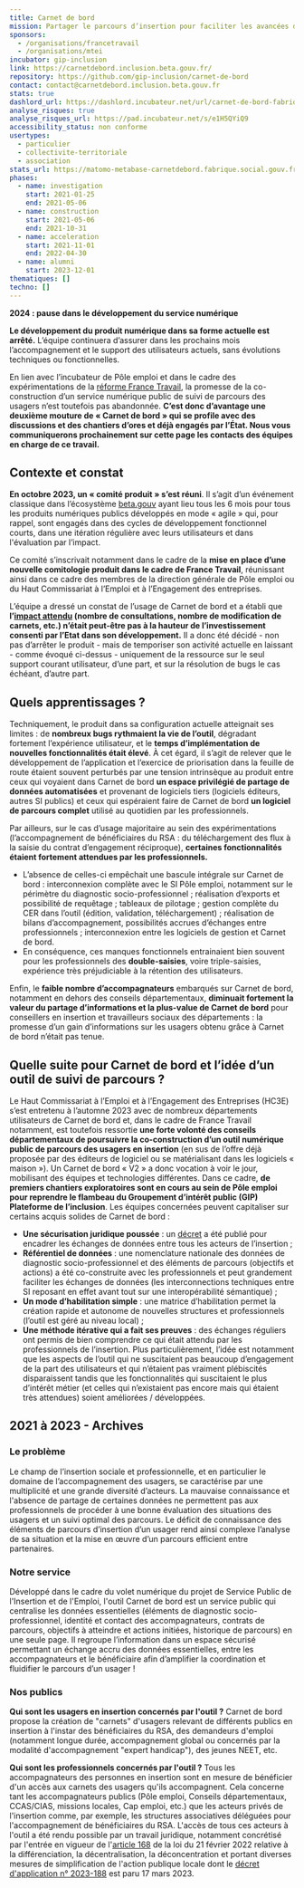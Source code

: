 ```yaml
---
title: Carnet de bord
mission: Partager le parcours d’insertion pour faciliter les avancées des personnes.
sponsors:
  - /organisations/francetravail
  - /organisations/mtei
incubator: gip-inclusion
link: https://carnetdebord.inclusion.beta.gouv.fr/
repository: https://github.com/gip-inclusion/carnet-de-bord
contact: contact@carnetdebord.inclusion.beta.gouv.fr
stats: true
dashlord_url: https://dashlord.incubateur.net/url/carnet-de-bord-fabrique-social-gouv-fr/
analyse_risques: true
analyse_risques_url: https://pad.incubateur.net/s/e1H5QYiQ9
accessibility_status: non conforme
usertypes:
  - particulier
  - collectivite-territoriale
  - association
stats_url: https://matomo-metabase-carnetdebord.fabrique.social.gouv.fr/public/dashboard/81a749aa-6c29-46b2-9ca5-df9d90fd3257
phases:
  - name: investigation
    start: 2021-01-25
    end: 2021-05-06
  - name: construction
    start: 2021-05-06
    end: 2021-10-31
  - name: acceleration
    start: 2021-11-01
    end: 2022-04-30
  - name: alumni
    start: 2023-12-01
thematiques: []
techno: []
---
```

**2024 : pause dans le développement du service numérique**

**Le développement du produit numérique dans sa forme actuelle est arrêté.** L’équipe continuera d’assurer dans les prochains mois l’accompagnement et le support des utilisateurs actuels, sans évolutions techniques ou fonctionnelles.

En lien avec l’incubateur de Pôle emploi et dans le cadre des expérimentations de la [réforme France Travail](https://travail-emploi.gouv.fr/emploi-et-insertion/france-travail/), la promesse de la co-construction d’un service numérique public de suivi de parcours des usagers n’est toutefois pas abandonnée. **C’est donc d’avantage une deuxième mouture de « Carnet de bord » qui se profile avec des discussions et des chantiers d’ores et déjà engagés par l’État. Nous vous communiquerons prochainement sur cette page les contacts des équipes en charge de ce travail.**

## Contexte et constat

**En octobre 2023, un « comité produit » s’est réuni**. Il s’agit d’un événement classique dans l’écosystème [beta.gouv](https://beta.gouv.fr) ayant lieu tous les 6 mois pour tous les produits numériques publics développés en mode « agile » qui, pour rappel, sont engagés dans des cycles de développement fonctionnel courts, dans une itération régulière avec leurs utilisateurs et dans l'évaluation par l’impact.

Ce comité s’inscrivait notamment dans le cadre de la **mise en place d’une nouvelle comitologie produit dans le cadre de France Travail**, réunissant ainsi dans ce cadre des membres de la direction générale de Pôle emploi ou du Haut Commissariat à l’Emploi et à l’Engagement des entreprises.

L’équipe a dressé un constat de l’usage de Carnet de bord et a établi que **l’[impact attendu](https://metabase.carnetdebord.inclusion.beta.gouv.fr/public/dashboard/81a749aa-6c29-46b2-9ca5-df9d90fd3257) (nombre de consultations, nombre de modification de carnets, etc.) n’était peut-être pas à la hauteur de l’investissement consenti par l’Etat dans son développement.** Il a donc été décidé - non pas d’arrêter le produit - mais de temporiser son activité actuelle en laissant - comme évoqué ci-dessus - uniquement de la ressource sur le seul support courant utilisateur, d’une part, et sur la résolution de bugs le cas échéant, d’autre part.

## Quels apprentissages ?

Techniquement, le produit dans sa configuration actuelle atteignait ses limites : de **nombreux bugs rythmaient la vie de l’outil**, dégradant fortement l’expérience utilisateur, et le **temps d’implémentation de nouvelles fonctionnalités était élevé**. À cet égard, il s’agit de relever que le développement de l’application et l’exercice de priorisation dans la feuille de route étaient souvent perturbés par une tension intrinsèque au produit entre ceux qui voyaient dans Carnet de bord **un espace privilégié de partage de données automatisées** et provenant de logiciels tiers (logiciels éditeurs, autres SI publics) et ceux qui espéraient faire de Carnet de bord **un logiciel de parcours complet** utilisé au quotidien par les professionnels.

Par ailleurs, sur le cas d’usage majoritaire au sein des expérimentations (l’accompagnement de bénéficiaires du RSA : du téléchargement des flux à la saisie du contrat d’engagement réciproque), **certaines fonctionnalités étaient fortement attendues par les professionnels.**

- L’absence de celles-ci empêchait une bascule intégrale sur Carnet de bord : interconnexion complète avec le SI Pôle emploi, notamment sur le périmètre du diagnostic socio-professionnel ; réalisation d’exports et possibilité de requêtage ; tableaux de pilotage ; gestion complète du CER dans l’outil (édition, validation, téléchargement) ; réalisation de bilans d’accompagnement, possibilités accrues d’échanges entre professionnels ; interconnexion entre les logiciels de gestion et Carnet de bord.
- En conséquence, ces manques fonctionnels entrainaient bien souvent pour les professionnels des **double-saisies**, voire triple-saisies, expérience très préjudiciable à la rétention des utilisateurs.

Enfin, le **faible nombre d’accompagnateurs** embarqués sur Carnet de bord, notamment en dehors des conseils départementaux, **diminuait fortement la valeur du partage d’informations et la plus-value de Carnet de bord** pour conseillers en insertion et travailleurs sociaux des départements : la promesse d’un gain d’informations sur les usagers obtenu grâce à Carnet de bord n’était pas tenue.

## Quelle suite pour Carnet de bord et l’idée d’un outil de suivi de parcours ?

Le Haut Commissariat à l’Emploi et à l’Engagement des Entreprises (HC3E) s’est entretenu à l’automne 2023 avec de nombreux départements utilisateurs de Carnet de bord et, dans le cadre de France Travail notamment, est toutefois ressortie **une forte volonté des conseils départementaux de poursuivre la co-construction d’un outil numérique public de parcours des usagers en insertion** (en sus de l’offre déjà proposée par des éditeurs de logiciel ou se matérialisant dans les logiciels « maison »). Un Carnet de bord « V2 » a donc vocation à voir le jour, mobilisant des équipes et technologies différentes. Dans ce cadre, **de premiers chantiers exploratoires sont en cours au sein de Pôle emploi pour reprendre le flambeau du Groupement d’intérêt public (GIP) Plateforme de l’inclusion**. Les équipes concernées peuvent capitaliser sur certains acquis solides de Carnet de bord :

- **Une sécurisation juridique poussée** : un [décret](https://www.legifrance.gouv.fr/jorf/id/JORFTEXT000047318824) a été publié pour encadrer les échanges de données entre tous les acteurs de l’insertion ;
- **Référentiel de données** : une nomenclature nationale des données de diagnostic socio-professionnel et des éléments de parcours (objectifs et actions) a été co-construite avec les professionnels et peut grandement faciliter les échanges de données (les interconnections techniques entre SI reposant en effet avant tout sur une interopérabilité sémantique) ;
- **Un mode d’habilitation simple** : une matrice d’habilitation permet la création rapide et autonome de nouvelles structures et professionnels (l’outil est géré au niveau local) ;
- **Une méthode itérative qui a fait ses preuves** : des échanges réguliers ont permis de bien comprendre ce qui était attendu par les professionnels de l’insertion. Plus particulièrement, l’idée est notamment que les aspects de l’outil qui ne suscitaient pas beaucoup d’engagement de la part des utilisateurs et qui n’étaient pas vraiment plébiscités disparaissent tandis que les fonctionnalités qui suscitaient le plus d’intérêt métier (et celles qui n’existaient pas encore mais qui étaient très attendues) soient améliorées / développées.

## 2021 à 2023 - Archives

### Le problème

Le champ de l’insertion sociale et professionnelle, et en particulier le domaine de l’accompagnement des usagers, se caractérise par une multiplicité et une grande diversité d’acteurs. La mauvaise connaissance et l'absence de partage de certaines données ne permettent pas aux professionnels de procéder à une bonne évaluation des situations des usagers et un suivi optimal des parcours. Le déficit de connaissance des éléments de parcours d’insertion d’un usager rend ainsi complexe l’analyse de sa situation et la mise en œuvre d’un parcours efficient entre partenaires.

### Notre service

Développé dans le cadre du volet numérique du projet de Service Public de l'Insertion et de l'Emploi, l'outil Carnet de bord est un service public qui centralise les données essentielles (éléments de diagnostic socio-professionnel, identité et contact des accompagnateurs, contrats de parcours, objectifs à atteindre et actions initiées, historique de parcours) en une seule page. Il regroupe l’information dans un espace sécurisé permettant un échange accru des données essentielles, entre les accompagnateurs et le bénéficiaire afin d’amplifier la coordination et fluidifier le parcours d’un usager !

### Nos publics

**Qui sont les usagers en insertion concernés par l'outil ?** Carnet de bord propose la création de "carnets" d'usagers relevant de différents publics en insertion à l'instar des bénéficiaires du RSA, des demandeurs d'emploi (notamment longue durée, accompagnement global ou concernés par la modalité d'accompagnement "expert handicap"), des jeunes NEET, etc.

**Qui sont les professionnels concernés par l'outil ?** Tous les accompagnateurs des personnes en insertion sont en mesure de bénéficier d'un accès aux carnets des usagers qu'ils accompagnent. Cela concerne tant les accompagnateurs publics (Pôle emploi, Conseils départementaux, CCAS/CIAS, missions locales, Cap emploi, etc.) que les acteurs privés de l'insertion comme, par exemple, les structures associatives déléguées pour l'accompagnement de bénéficiaires du RSA. L'accès de tous ces acteurs à l'outil a été rendu possible par un travail juridique, notamment concrétisé par l'entrée en vigueur de l'[article 168](https://www.legifrance.gouv.fr/jorf/article_jo/JORFARTI000045197621#:~:text=%C2%AB%20La%20personne%20dont%20les%20informations,%C3%A0%20la%20poursuite%20du%20traitement) de la loi du 21 février 2022 relative à la différenciation, la décentralisation, la déconcentration et portant diverses mesures de simplification de l'action publique locale dont le [décret d'application n° 2023-188](https://www.legifrance.gouv.fr/jorf/id/JORFTEXT000047318824) est paru 17 mars 2023.
